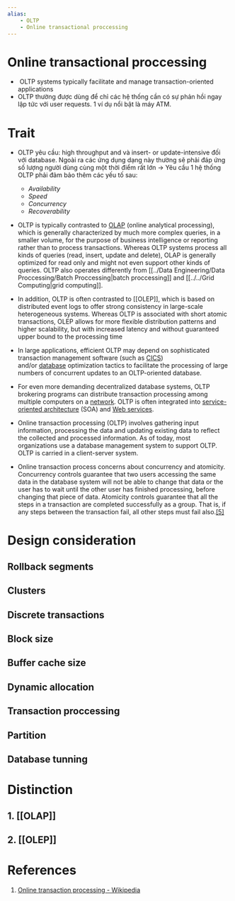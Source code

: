 ```yaml
---
alias:
	- OLTP
	- Online transactional proccessing
---
```


# Online transactional proccessing

-  OLTP systems typically facilitate and manage transaction-oriented applications
- OLTP thường được dùng để chỉ các hệ thống cần có sự phản hồi ngay lập tức với user requests. 1 ví dụ nổi bật là máy ATM.

# Trait
- OLTP yêu cầu: high throughput and và insert- or update-intensive đối với database. Ngoài ra các ứng dụng dạng này thường sẽ phải đáp ứng số lượng người dùng cùng một thời điểm rất lớn -> Yêu cầu 1 hệ thống OLTP phải đảm bảo thêm các yếu tố sau:

	- *Availability*
	- *Speed*
	- *Concurrency*
	- *Recoverability*

- OLTP is typically contrasted to [OLAP](https://en.wikipedia.org/wiki/Online_analytical_processing "Online analytical processing") (online analytical processing), which is generally characterized by much more complex queries, in a smaller volume, for the purpose of business intelligence or reporting rather than to process transactions. Whereas OLTP systems process all kinds of queries (read, insert, update and delete), OLAP is generally optimized for read only and might not even support other kinds of queries. OLTP also operates differently from [[../Data Engineering/Data Proccessing/Batch Proccessing|batch proccessing]] and [[../../Grid Computing|grid computing]].
- In addition, OLTP is often contrasted to [[OLEP]], which is based on distributed event logs to offer strong consistency in large-scale heterogeneous systems. Whereas OLTP is associated with short atomic transactions, OLEP allows for more flexible distribution patterns and higher scalability, but with increased latency and without guaranteed upper bound to the processing time
- In large applications, efficient OLTP may depend on sophisticated transaction management software (such as [CICS](https://en.wikipedia.org/wiki/CICS "CICS")) and/or [database](https://en.wikipedia.org/wiki/Database "Database") optimization tactics to facilitate the processing of large numbers of concurrent updates to an OLTP-oriented database.

- For even more demanding decentralized database systems, OLTP brokering programs can distribute transaction processing among multiple computers on a [network](https://en.wikipedia.org/wiki/Computer_network "Computer network"). OLTP is often integrated into [service-oriented architecture](https://en.wikipedia.org/wiki/Service-oriented_architecture "Service-oriented architecture") (SOA) and [Web services](https://en.wikipedia.org/wiki/Web_service "Web service").

- Online transaction processing (OLTP) involves gathering input information, processing the data and updating existing data to reflect the collected and processed information. As of today, most organizations use a database management system to support OLTP. OLTP is carried in a client-server system.
- Online transaction process concerns about concurrency and atomicity. Concurrency controls guarantee that two users accessing the same data in the database system will not be able to change that data or the user has to wait until the other user has finished processing, before changing that piece of data. Atomicity controls guarantee that all the steps in a transaction are completed successfully as a group. That is, if any steps between the transaction fail, all other steps must fail also.[[5]](https://en.wikipedia.org/wiki/Online_transaction_processing#cite_note-5)

# Design consideration

## Rollback segments
## Clusters
## Discrete transactions
## Block size
## Buffer cache size
## Dynamic allocation
## Transaction proccessing
## Partition
## Database tunning

# Distinction

## 1. [[OLAP]]
## 2. [[OLEP]]

# References
1. [Online transaction processing - Wikipedia](https://en.wikipedia.org/wiki/Online_transaction_processing)
